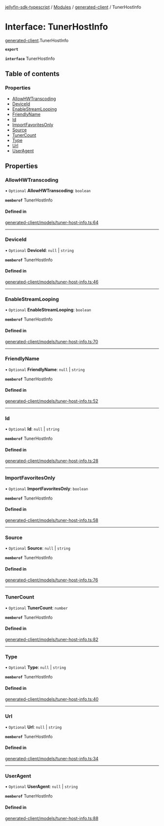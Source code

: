[jellyfin-sdk-typescript](../README.md) / [Modules](../modules.md) / [generated-client](../modules/generated_client.md) / TunerHostInfo

# Interface: TunerHostInfo

[generated-client](../modules/generated_client.md).TunerHostInfo

**`export`**

**`interface`** TunerHostInfo

## Table of contents

### Properties

- [AllowHWTranscoding](generated_client.TunerHostInfo.md#allowhwtranscoding)
- [DeviceId](generated_client.TunerHostInfo.md#deviceid)
- [EnableStreamLooping](generated_client.TunerHostInfo.md#enablestreamlooping)
- [FriendlyName](generated_client.TunerHostInfo.md#friendlyname)
- [Id](generated_client.TunerHostInfo.md#id)
- [ImportFavoritesOnly](generated_client.TunerHostInfo.md#importfavoritesonly)
- [Source](generated_client.TunerHostInfo.md#source)
- [TunerCount](generated_client.TunerHostInfo.md#tunercount)
- [Type](generated_client.TunerHostInfo.md#type)
- [Url](generated_client.TunerHostInfo.md#url)
- [UserAgent](generated_client.TunerHostInfo.md#useragent)

## Properties

### AllowHWTranscoding

• `Optional` **AllowHWTranscoding**: `boolean`

**`memberof`** TunerHostInfo

#### Defined in

[generated-client/models/tuner-host-info.ts:64](https://github.com/thornbill/jellyfin-sdk-typescript/blob/b0f5501/src/generated-client/models/tuner-host-info.ts#L64)

___

### DeviceId

• `Optional` **DeviceId**: ``null`` \| `string`

**`memberof`** TunerHostInfo

#### Defined in

[generated-client/models/tuner-host-info.ts:46](https://github.com/thornbill/jellyfin-sdk-typescript/blob/b0f5501/src/generated-client/models/tuner-host-info.ts#L46)

___

### EnableStreamLooping

• `Optional` **EnableStreamLooping**: `boolean`

**`memberof`** TunerHostInfo

#### Defined in

[generated-client/models/tuner-host-info.ts:70](https://github.com/thornbill/jellyfin-sdk-typescript/blob/b0f5501/src/generated-client/models/tuner-host-info.ts#L70)

___

### FriendlyName

• `Optional` **FriendlyName**: ``null`` \| `string`

**`memberof`** TunerHostInfo

#### Defined in

[generated-client/models/tuner-host-info.ts:52](https://github.com/thornbill/jellyfin-sdk-typescript/blob/b0f5501/src/generated-client/models/tuner-host-info.ts#L52)

___

### Id

• `Optional` **Id**: ``null`` \| `string`

**`memberof`** TunerHostInfo

#### Defined in

[generated-client/models/tuner-host-info.ts:28](https://github.com/thornbill/jellyfin-sdk-typescript/blob/b0f5501/src/generated-client/models/tuner-host-info.ts#L28)

___

### ImportFavoritesOnly

• `Optional` **ImportFavoritesOnly**: `boolean`

**`memberof`** TunerHostInfo

#### Defined in

[generated-client/models/tuner-host-info.ts:58](https://github.com/thornbill/jellyfin-sdk-typescript/blob/b0f5501/src/generated-client/models/tuner-host-info.ts#L58)

___

### Source

• `Optional` **Source**: ``null`` \| `string`

**`memberof`** TunerHostInfo

#### Defined in

[generated-client/models/tuner-host-info.ts:76](https://github.com/thornbill/jellyfin-sdk-typescript/blob/b0f5501/src/generated-client/models/tuner-host-info.ts#L76)

___

### TunerCount

• `Optional` **TunerCount**: `number`

**`memberof`** TunerHostInfo

#### Defined in

[generated-client/models/tuner-host-info.ts:82](https://github.com/thornbill/jellyfin-sdk-typescript/blob/b0f5501/src/generated-client/models/tuner-host-info.ts#L82)

___

### Type

• `Optional` **Type**: ``null`` \| `string`

**`memberof`** TunerHostInfo

#### Defined in

[generated-client/models/tuner-host-info.ts:40](https://github.com/thornbill/jellyfin-sdk-typescript/blob/b0f5501/src/generated-client/models/tuner-host-info.ts#L40)

___

### Url

• `Optional` **Url**: ``null`` \| `string`

**`memberof`** TunerHostInfo

#### Defined in

[generated-client/models/tuner-host-info.ts:34](https://github.com/thornbill/jellyfin-sdk-typescript/blob/b0f5501/src/generated-client/models/tuner-host-info.ts#L34)

___

### UserAgent

• `Optional` **UserAgent**: ``null`` \| `string`

**`memberof`** TunerHostInfo

#### Defined in

[generated-client/models/tuner-host-info.ts:88](https://github.com/thornbill/jellyfin-sdk-typescript/blob/b0f5501/src/generated-client/models/tuner-host-info.ts#L88)
